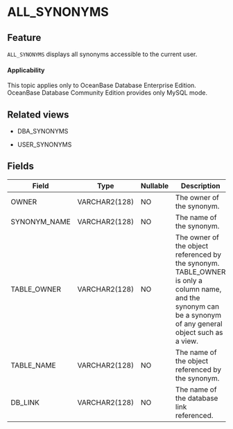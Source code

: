 ALL_SYNONYMS
=================================


Feature
-----------

`ALL_SYNONYMS` displays all synonyms accessible to the current user.

<main id="notice" >
    <h4>Applicability</h4>
    <p>This topic applies only to OceanBase Database Enterprise Edition. OceanBase Database Community Edition provides only MySQL mode. </p>
  </main>

Related views
-------------

* DBA_SYNONYMS



* USER_SYNONYMS






Fields
-------------



| **Field**    | **Type**      | **Nullable** | **Description**                                                                                                                                              |
|--------------|---------------|--------------|--------------------------------------------------------------------------------------------------------------------------------------------------------------|
| OWNER        | VARCHAR2(128) | NO           | The owner of the synonym.                                                                                                                                    |
| SYNONYM_NAME | VARCHAR2(128) | NO           | The name of the synonym.                                                                                                                                     |
| TABLE_OWNER  | VARCHAR2(128) | NO           | The owner of the object referenced by the synonym. TABLE_OWNER is only a column name, and the synonym can be a synonym of any general object such as a view. |
| TABLE_NAME   | VARCHAR2(128) | NO           | The name of the object referenced by the synonym.                                                                                                            |
| DB_LINK      | VARCHAR2(128) | NO           | The name of the database link referenced.                                                                                                                    |





